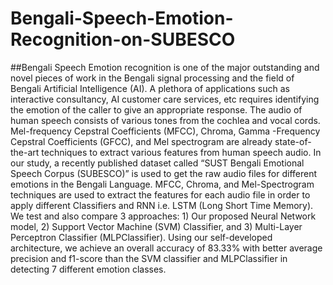 # Bengali-Speech-Emotion-Recognition-on-SUBESCO

##Bengali Speech Emotion recognition is one of the major outstanding and novel pieces of work  in the Bengali signal processing and the field of Bengali Artificial Intelligence (AI). A plethora of applications such as interactive consultancy, AI customer care services, etc requires identifying the emotion of the caller to give an appropriate response. The audio of human speech consists of various tones from the cochlea and vocal cords. Mel-frequency Cepstral Coefficients (MFCC), Chroma, Gamma -Frequency Cepstral Coefficients (GFCC), and Mel spectrogram are already state-of-the-art techniques to extract various features from human speech audio. In our study, a recently published dataset called “SUST Bengali Emotional Speech Corpus (SUBESCO)” is used to get the raw audio files for different emotions in the Bengali Language. MFCC, Chroma, and Mel-Spectrogram techniques are used to extract the features for each audio file in order to apply different Classifiers and RNN i.e. LSTM (Long Short Time Memory). We test and also compare 3 approaches: 1) Our proposed Neural Network model, 2) Support Vector Machine (SVM) Classifier, and 3) Multi-Layer Perceptron Classifier (MLPClassifier). Using our self-developed architecture, we achieve an overall accuracy of 83.33% with better average precision and f1-score than the SVM classifier and MLPClassifier in detecting 7 different emotion classes.
